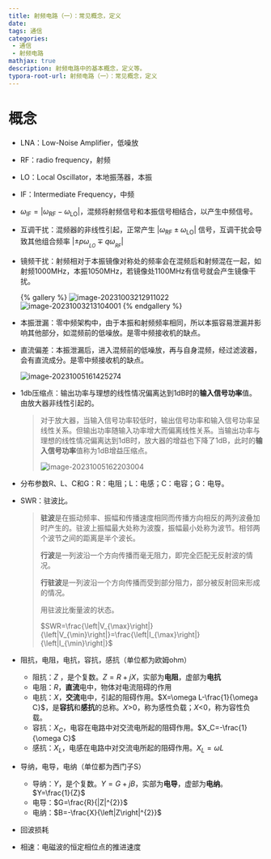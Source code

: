 ```yaml
---
title: 射频电路（一）：常见概念，定义
date: 
tags: 通信
categories:
 - 通信
 - 射频电路
mathjax: true
description: 射频电路中的基本概念，定义等。
typora-root-url: 射频电路（一）：常见概念，定义
---
```


# 概念

- LNA：Low-Noise Amplifier，低噪放

- RF：radio frequency，射频

- LO：Local Oscillator，本地振荡器，本振

- IF：Intermediate Frequency，中频

- $\omega_{\mathrm{IF}}=|\omega_{\mathrm{RF}}-\omega_{\mathrm{LO}}|$，混频将射频信号和本振信号相结合，以产生中频信号。

- 互调干扰：混频器的非线性引起，正常产生 $|\omega_{\mathrm{RF}}\pm \omega_{\mathrm{LO}}|$ 信号，互调干扰会导致其他组合频率 $|\pm p\omega_{_{LO}}\mp q\omega_{_{RF}}|$

- 镜频干扰：射频相对于本振镜像对称处的频率会在混频后和射频混在一起，如射频1000MHz，本振1050MHz，若镜像处1100MHz有信号就会产生镜像干扰。

  {% gallery %}
  ![image-20231003212911022](image-20231003212911022.png)
  ![image-20231003213104001](image-20231003213104001.png)
  {% endgallery %}
  
- 本振泄漏：零中频架构中，由于本振和射频频率相同，所以本振容易泄漏并影响其他部分，如混频前的低噪放。是零中频接收机的缺点。

- 直流偏差：本振泄漏后，进入混频前的低噪放，再与自身混频，经过滤波器，会有直流成分。是零中频接收机的缺点。

  ![image-20231005161425274](image-20231005161425274.png)

- 1db压缩点：输出功率与理想的线性情况偏离达到1dB时的**输入信号功率**值。由放大器非线性引起的。

  > 对于放大器，当输入信号功率较低时，输出信号功率和输入信号功率呈线性关系。但输出功率随输入功率增大而偏离线性关系。当输出功率与理想的线性情况偏离达到1dB时，放大器的增益也下降了1dB，此时的**输入信号功率**值称为1dB增益压缩点。
  >
  > ![image-20231005162203004](image-20231005162203004.png)
  
  
  
- 分布参数R、L、C和G：R：电阻；L：电感；C：电容；G：电导。

- SWR：驻波比。

  > **驻波**是在振动频率、振幅和传播速度相同而传播方向相反的两列波叠加时产生的。驻波上振幅最大处称为波腹，振幅最小处称为波节。相邻两个波节之间的距离是半个波长。
  >
  > **行波**是一列波沿一个方向传播而毫无阻力，即完全匹配无反射波的情况。
  >
  > **行驻波**是一列波沿一个方向传播而受到部分阻力，部分被反射回来形成的情况。
  >
  > 用驻波比衡量波的状态。
  >
  > $SWR=\frac{\left|V_{\max}\right|}{\left|V_{\min}\right|}=\frac{\left|I_{\max}\right|}{\left|I_{\min}\right|}$

- 阻抗，电阻，电抗，容抗，感抗（单位都为欧姆ohm）
  - 阻抗：$Z$ ，是个复数。$Z=R+jX$，实部为**电阻**，虚部为**电抗**
  - 电阻：$R$，**直流**电中，物体对电流阻碍的作用
  - 电抗：$X$，**交流**电中，引起的阻碍作用。$X=\omega L-\frac{1}{\omega C}$，是**容抗**和**感抗**的总称。$X$>0，称为感性负载；$X$<0，称为容性负载。
  - 容抗：$X_C$，电容在电路中对交流电所起的阻碍作用。$X_C=-\frac{1}{\omega C}$
  - 感抗：$X_L$，电感在电路中对交流电所起的阻碍作用。$X_L=\omega L$
  
- 导纳，电导，电纳（单位都为西门子S）

  - 导纳：$Y$，是个复数。$Y=G+jB$，实部为**电导**，虚部为**电纳**。$Y=\frac{1}{Z}$
  - 电导：$G=\frac{R}{|Z|^{2}}$
  - 电纳：$B=-\frac{X}{\left|Z\right|^{2}}$
  
- 回波损耗

- 相速：电磁波的恒定相位点的推进速度

